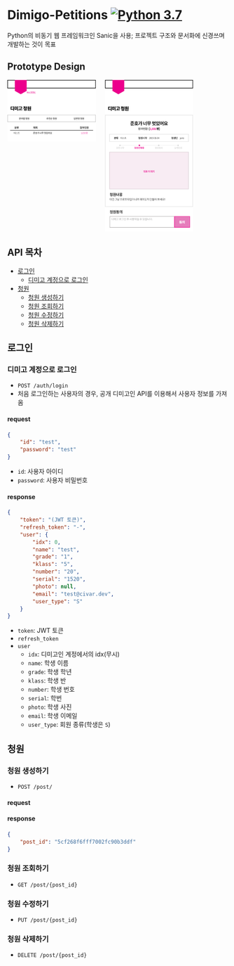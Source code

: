 # Dimigo-Petitions [![Python 3.7](https://img.shields.io/badge/python-3.7-blue.svg)](https://www.python.org/downloads/release/python-370)
Python의 비동기 웹 프레임워크인 Sanic을 사용; 프로젝트 구조와 문서화에 신경쓰며 개발하는 것이 목표

## Prototype Design
<img src="./images/front-proto-1.png" width="40%" align="top"><img src="./images/front-proto-2.png" width="40%" style="margin-left: 1.5em">

## API 목차

- [로그인](#로그인)
  - [디미고 계정으로 로그인](#디미고-계정으로-로그인)
- [청원](#청원)
  - [청원 생성하기](#청원-생성하기)
  - [청원 조회하기](#청원-조회하기)
  - [청원 수정하기](#청원-수정하기)
  - [청원 삭제하기](#청원-삭제하기)

## 로그인

### 디미고 계정으로 로그인
- `POST /auth/login`
- 처음 로그인하는 사용자의 경우, 공개 디미고인 API를 이용해서 사용자 정보를 가져옴

#### request
```json
{
    "id": "test",
    "password": "test"
}
```

- `id`: 사용자 아이디
- `password`: 사용자 비밀번호

#### response
```json
{
    "token": "(JWT 토큰)",
    "refresh_token": "-",
    "user": {
        "idx": 0,
        "name": "test",
        "grade": "1",
        "klass": "5",
        "number": "20",
        "serial": "1520",
        "photo": null,
        "email": "test@civar.dev",
        "user_type": "S"
    }
}
```

- `token`: JWT 토큰
- `refresh_token`
- `user`
  - `idx`: 디미고인 계정에서의 idx(무시)
  - `name`: 학생 이름
  - `grade`: 학생 학년
  - `klass`: 학생 반
  - `number`: 학생 번호
  - `serial`: 학번
  - `photo`: 학생 사진
  - `email`: 학생 이메일
  - `user_type`: 회원 종류(학생은 `S`)


## 청원

### 청원 생성하기
- `POST /post/`

#### request
 
#### response
```json
{
    "post_id": "5cf268f6fff7002fc90b3ddf"
}
```

### 청원 조회하기
- `GET /post/{post_id}`

### 청원 수정하기
- `PUT /post/{post_id}`

### 청원 삭제하기
- `DELETE /post/{post_id}`
